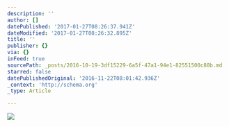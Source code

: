 ```yaml
---
description: ''
author: []
datePublished: '2017-01-27T08:26:37.941Z'
dateModified: '2017-01-27T08:26:32.895Z'
title: ''
publisher: {}
via: {}
inFeed: true
sourcePath: _posts/2016-10-19-3df15229-6a5f-47a1-94e1-82551500c88b.md
starred: false
datePublishedOriginal: '2016-11-22T08:01:42.936Z'
_context: 'http://schema.org'
_type: Article

---
```

![](https://the-grid-user-content.s3-us-west-2.amazonaws.com/842843cf-d9ba-42b6-ae53-5829d4b835b9.jpg)